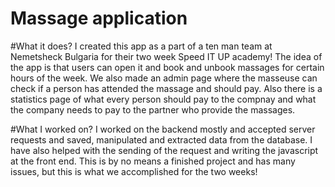 # Massage application

#What it does?
I created this app as a part of a ten man team at Nemetsheck Bulgaria for their two week Speed IT UP academy! The idea of the app is that users can open it and book and unbook massages for certain hours of the week.  We also made an admin page where the masseuse can check if a person has attended the massage and should pay. Also there is a statistics page of what every person should pay to the compnay and what the company needs to pay to the partner who provide the massages.

#What I worked on?
I worked on the backend mostly and accepted server requests and saved, manipulated and extracted data from the database. I have also helped with the sending of the request and writing the javascript at the front end. This is by no means a finished project and has many issues, but this is what we accomplished for the two weeks!